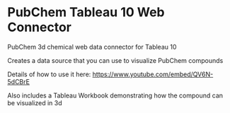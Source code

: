 # PubChem Tableau 10 Web Connector
PubChem 3d chemical web data connector for Tableau 10

Creates a data source that you can use to visualize PubChem compounds

Details of how to use it here: https://www.youtube.com/embed/QV6N-5dCBrE

Also includes a Tableau Workbook demonstrating how the compound can be visualized in 3d

